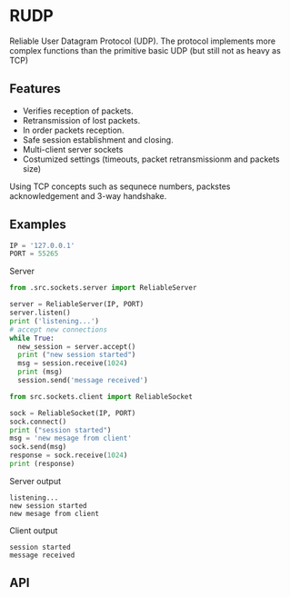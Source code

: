 # RUDP
Reliable User Datagram Protocol (UDP). The protocol implements more complex functions than the primitive basic UDP (but still not as heavy as TCP)

## Features
* Verifies reception of packets.
* Retransmission of lost packets.
* In order packets reception.
* Safe session establishment and closing.
* Multi-client server sockets
* Costumized settings (timeouts, packet retransmissionm and packets size)

Using TCP concepts such as sequnece numbers, packstes acknowledgement and 3-way handshake.

## Examples

```Python
IP = '127.0.0.1'
PORT = 55265

```

Server

```Python
from .src.sockets.server import ReliableServer

server = ReliableServer(IP, PORT)
server.listen()
print ('listening...')
# accept new connections
while True:
  new_session = server.accept()
  print ("new session started")
  msg = session.receive(1024)
  print (msg)
  session.send('message received')
```

```Python
from src.sockets.client import ReliableSocket

sock = ReliableSocket(IP, PORT)
sock.connect()
print ("session started")
msg = 'new mesage from client'
sock.send(msg)
response = sock.receive(1024)
print (response)
```

Server output
```
listening...
new session started
new mesage from client
```

Client output
```
session started
message received
```
## API
